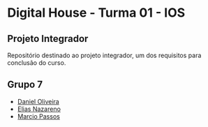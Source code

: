 # Digital House - Turma 01 - IOS

## Projeto Integrador
Repositório destinado ao projeto integrador, um dos requisitos para conclusão do curso.

## Grupo 7

- [Daniel Oliveira](https://github.com/dnl007)
- [Elias Nazareno](https://github.com/eliasnz)
- [Marcio Passos](https://github.com/mpassosferreira)
